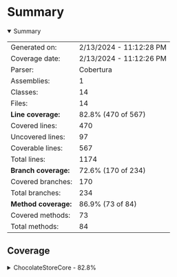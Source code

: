 # Summary
<details open><summary>Summary</summary>

|||
|:---|:---|
| Generated on: | 2/13/2024 - 11:12:28 PM |
| Coverage date: | 2/13/2024 - 11:12:26 PM |
| Parser: | Cobertura |
| Assemblies: | 1 |
| Classes: | 14 |
| Files: | 14 |
| **Line coverage:** | 82.8% (470 of 567) |
| Covered lines: | 470 |
| Uncovered lines: | 97 |
| Coverable lines: | 567 |
| Total lines: | 1174 |
| **Branch coverage:** | 72.6% (170 of 234) |
| Covered branches: | 170 |
| Total branches: | 234 |
| **Method coverage:** | 86.9% (73 of 84) |
| Covered methods: | 73 |
| Total methods: | 84 |

</details>

## Coverage
<details><summary>ChocolateStoreCore - 82.8%</summary>

|**Name**|**Line**|**Branch**|**Method**|
|:---|---:|---:|---:|
|**ChocolateStoreCore**|**82.8%**|**72.6%**|**86.9%**|
|ChocolateStoreCore.App|90%|64.2%|100%|
|ChocolateStoreCore.ArgsOptions|0%||0%|
|ChocolateStoreCore.Exceptions.DownloadException|0%||0%|
|ChocolateStoreCore.Helpers.ChocolateyHelper|96%|72.2%|100%|
|ChocolateStoreCore.Helpers.HttpHelper|71.1%|64.2%|100%|
|ChocolateStoreCore.Helpers.ServiceHelper|0%||0%|
|ChocolateStoreCore.Helpers.StringHelper|97.5%|85%|100%|
|ChocolateStoreCore.Models.ChocolateyPackage|88.8%|75%|100%|
|ChocolateStoreCore.Models.Dependency|100%||100%|
|ChocolateStoreCore.Models.Download|100%||100%|
|ChocolateStoreCore.Models.Settings|75.6%|50%|91.6%|
|ChocolateStoreCore.Models.StorePackage|100%||100%|
|ChocolateStoreCore.PackageCacher|87%|81.2%|83.3%|
|ChocolateStoreCore.Program|25.9%|0%|33.3%|

</details>
